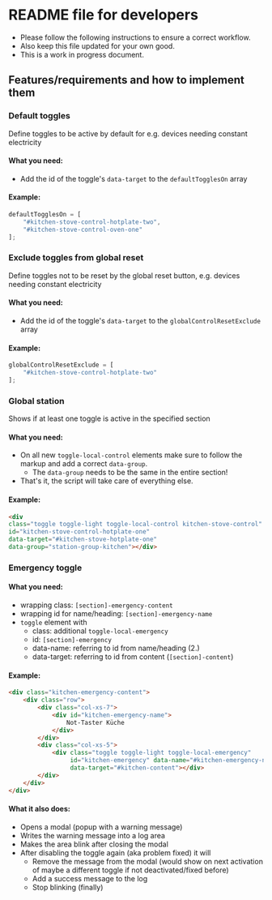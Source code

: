 # README file for developers

* Please follow the following instructions to ensure a correct workflow.
* Also keep this file updated for your own good.
* This is a work in progress document.



## Features/requirements and how to implement them




### Default toggles

Define toggles to be active by default for e.g. devices needing constant electricity

#### What you need:

* Add the id of the toggle's `data-target` to the `defaultTogglesOn` array

#### Example:

```js
defaultTogglesOn = [
    "#kitchen-stove-control-hotplate-two",
    "#kitchen-stove-control-oven-one"
];
```




### Exclude toggles from global reset

Define toggles not to be reset by the global reset button, e.g. devices needing constant electricity

#### What you need:

* Add the id of the toggle's `data-target` to the `globalControlResetExclude` array

#### Example:

```js
globalControlResetExclude = [
    "#kitchen-stove-control-hotplate-two"
];
```




### Global station

Shows if at least one toggle is active in the specified section

#### What you need:

* On all new `toggle-local-control` elements make sure to follow the markup and add a correct `data-group`.
	* The `data-group` needs to be the same in the entire section!
* That's it, the script will take care of everything else.


#### Example:

```html
<div
class="toggle toggle-light toggle-local-control kitchen-stove-control"
id="kitchen-stove-control-hotplate-one"
data-target="#kitchen-stove-hotplate-one"
data-group="station-group-kitchen"></div>
```




### Emergency toggle


#### What you need:

* wrapping class: `[section]-emergency-content`
* wrapping id for name/heading: `[section]-emergency-name`
* `toggle` element with
	* class: additional `toggle-local-emergency` 
	* id: `[section]-emergency` 
	* data-name: referring to id from name/heading (2.)
	* data-target: referring to id from content (`[section]-content`) 


#### Example:

```html
<div class="kitchen-emergency-content">
    <div class="row">
        <div class="col-xs-7">
            <div id="kitchen-emergency-name">
                Not-Taster Küche
            </div>
        </div>
        <div class="col-xs-5">
            <div class="toggle toggle-light toggle-local-emergency"
                 id="kitchen-emergency" data-name="#kitchen-emergency-name"
                 data-target="#kitchen-content"></div>
        </div>
    </div>
</div>
```


#### What it also does:

* Opens a modal (popup with a warning message)
* Writes the warning message into a log area
* Makes the area blink after closing the modal
* After disabling the toggle again (aka problem fixed) it will
	* Remove the message from the modal (would show on next activation of maybe a different toggle if not deactivated/fixed before)
	* Add a success message to the log
	* Stop blinking (finally)
